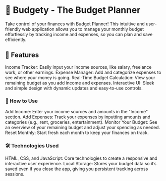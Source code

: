 # 💸 Budgety - The Budget Planner
Take control of your finances with Budget Planner! This intuitive and user-friendly web application allows you to manage your monthly budget effortlessly by tracking income and expenses, so you can plan and save efficiently.

## 🌟 Features
Income Tracker: Easily input your income sources, like salary, freelance work, or other earnings.
Expense Manager: Add and categorize expenses to see where your money is going.
Real-Time Budget Calculation: View your remaining budget as you add income and expenses.
Interactive UI: Sleek and simple design with dynamic updates and easy-to-use controls.

### 🚀 How to Use
Add Income: Enter your income sources and amounts in the "Income" section.
Add Expenses: Track your expenses by inputting amounts and categories (e.g., rent, groceries, entertainment).
Monitor Your Budget: See an overview of your remaining budget and adjust your spending as needed.
Reset Monthly: Start fresh each month to keep your finances on track.

### 🛠️ Technologies Used
HTML, CSS, and JavaScript: Core technologies to create a responsive and interactive user experience.
Local Storage: Stores your budget data so it’s saved even if you close the app, giving you persistent tracking across sessions.
